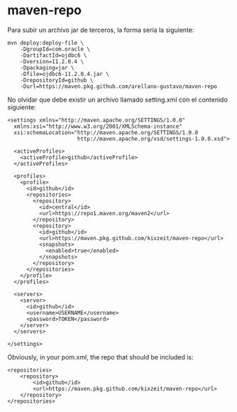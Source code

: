 # maven-repo
Para subir un archivo jar de terceros, la forma sería la siguiente:

```
mvn deploy:deploy-file \
    -DgroupId=com.oracle \
    -DartifactId=ojdbc6 \
    -Dversion=11.2.0.4 \
    -Dpackaging=jar \
    -Dfile=ojdbc6-11.2.0.4.jar \
    -DrepositoryId=github \
    -Durl=https://maven.pkg.github.com/arellano-gustavo/maven-repo
```

No olvidar que debe existir un archivo llamado setting.xml con el contenido siguiente:

```
<settings xmlns="http://maven.apache.org/SETTINGS/1.0.0"
  xmlns:xsi="http://www.w3.org/2001/XMLSchema-instance"
  xsi:schemaLocation="http://maven.apache.org/SETTINGS/1.0.0
                      http://maven.apache.org/xsd/settings-1.0.0.xsd">

  <activeProfiles>
    <activeProfile>github</activeProfile>
  </activeProfiles>

  <profiles>
    <profile>
      <id>github</id>
      <repositories>
        <repository>
          <id>central</id>
          <url>https://repo1.maven.org/maven2</url>
        </repository>
        <repository>
          <id>github</id>
          <url>https://maven.pkg.github.com/kixzeit/maven-repo</url>
          <snapshots>
            <enabled>true</enabled>
          </snapshots>
        </repository>
      </repositories>
    </profile>
  </profiles>

  <servers>
    <server>
      <id>github</id>
      <username>USERNAME</username>
      <password>TOKEN</password>
    </server>
  </servers>
    
</settings>
```
Obviously, in your pom.xml, the repo that should be included is:

```
<repositories>
    <repository>
        <id>github</id>
        <url>https://maven.pkg.github.com/kixzeit/maven-repo</url>
    </repository>
</repositories>
```
